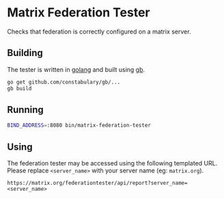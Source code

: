 Matrix Federation Tester
========================

Checks that federation is correctly configured on a matrix server.

Building
--------

The tester is written in [golang](https://golang.org/) and built using [gb](https://getgb.io).

```bash
go get github.com/constabulary/gb/...
gb build
```

Running
-------

```bash
BIND_ADDRESS=:8080 bin/matrix-federation-tester
```

Using
-----

The federation tester may be accessed using the following templated URL. Please replace `<server_name>` with your server name (eg: `matrix.org`).

```
https://matrix.org/federationtester/api/report?server_name=<server_name>
```
